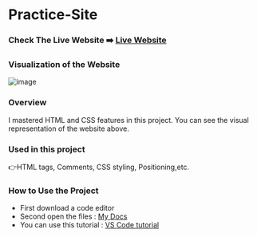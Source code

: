 # Practice-Site

### Check The Live Website ➡️ [Live Website](https://sekunev.github.io/Projects/16_Flex_nav/)


### Visualization of the Website
![image](https://user-images.githubusercontent.com/101554737/186774038-128ca51f-4549-4110-923a-413873785aa9.png)


### Overview
I mastered HTML and CSS features in this project. You can see the visual representation of the website above.

### Used in this project
👉HTML tags, Comments, CSS styling, Positioning,etc.

### How to Use the Project
+ First download a code editor
+ Second open the files : [My Docs](https://github.com/Sekunev/Projects/tree/main/16_Flex_nav)
+ You can use this tutorial : [VS Code tutorial](https://www.youtube.com/watch?v=fJEbVCrEMSE)

